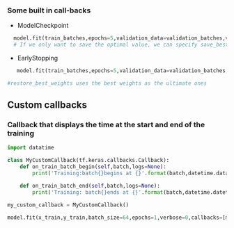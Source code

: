 ### Some built in call-backs

* ModelCheckpoint
```python
  model.fit(train_batches,epochs=5,validation_data=validation_batches,verbose=2,callbacks=[ModelCheckpoint('model.h5',save_weights_only=True,verbose=1)]) 
  # If we only want to save the optimal value, we can specify save_best_only=True instead of save_weights_only=True
```
* EarlyStopping 

```python
   model.fit(train_batches,epochs=5,validation_data=validation_batches,verbose=2,callbacks=[EarlyStopping(patience=3,restore_best_weights=True,monitor='val_loss')])

#restore_best_weights uses the best weights as the ultimate ones   

```   

## Custom callbacks

### Callback that displays the time at the start and end of the training

```python
import datatime

class MyCustomCallback(tf.keras.callbacks.Callback):
    def on_train_batch_begin(self,batch,logs=None):
        print('Training:batch{}begins at {}'.format(batch,datetime.datatime.now.time()))

    def on_train_batch_end(self,batch,logs=None):
        print('Training: batch{}ends at {}'.format(batch,datetime.datetime.now().time()))    
```

```python
my_custom_callback = MyCustomCallback()

model.fit(x_train,y_train,batch_size=64,epochs=1,verbose=0,callbacks=[my_custom_callback])
```













